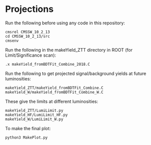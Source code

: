 # Projections

Run the following before using any code in this repository:

~~~
cmsrel CMSSW_10_2_13
cd CMSSW_10_2_13/src
cmsenv
~~~

Run the following in the makeYield_ZTT directory in ROOT (for Limit/Significance scan):
~~~
.x makeYield_fromBDTFit_Combine_2018.C
~~~

Run the following to get projected signal/background yields at future luminosities:

~~~
makeYield_ZTT/makeYield_fromBDTFit_Combine.C
makeYield_W/makeYield_fromBDTFit_Combine_W.C
~~~

These give the limits at different luminosities:

~~~
makeYield_ZTT/LumiLimit.py
makeYield_HF/LumiLimit_HF.py
makeYield_W/LumiLimit_W.py
~~~

To make the final plot:

~~~
python3 MakePlot.py
~~~
